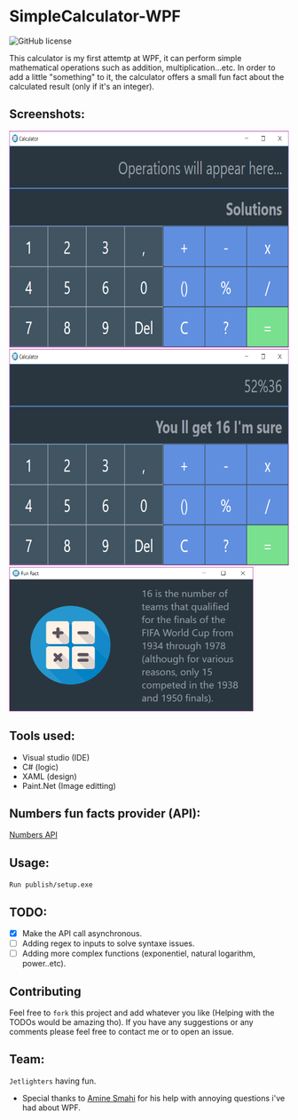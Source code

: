 # SimpleCalculator-WPF

![GitHub license](https://img.shields.io/github/license/oussamabonnor1/SimpleCalculator-WPF.svg)

This calculator is my first attemtp at WPF, it can perform simple mathematical operations such as addition, multiplication...etc. In order to add a little "something" to it, the calculator offers a small fun fact about the calculated result (only if it's an integer).

## Screenshots:

<img width="640" height="390" src="./res/Screenshots/calculatorEmpty.png">
<img width="640" height="390" src="./res/Screenshots/calculatorWorking.png">
<img width="440" height="260" src="./res/Screenshots/funFact.png">

## Tools used:
* Visual studio (IDE)
* C# (logic)
* XAML (design)
* Paint.Net (Image editting)

## Numbers fun facts provider (API): 
[Numbers API](http://numbersapi.com/)

## Usage:
``
Run publish/setup.exe
``

## TODO:

- [x] Make the API call asynchronous.
- [ ] Adding regex to inputs to solve syntaxe issues.
- [ ] Adding more complex functions (exponentiel, natural logarithm, power..etc).

## Contributing

Feel free to `fork` this project and add whatever you like (Helping with the TODOs would be amazing tho). If you have any suggestions or any comments please feel free to contact me or to open an issue.

## Team:
`Jetlighters` having fun.

* Special thanks to [Amine Smahi](https://github.com/Amine-Smahi) for his help with annoying questions i've had about WPF.
